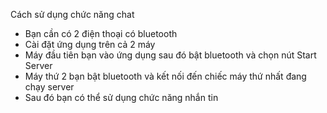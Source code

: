 Cách sử dụng chức năng chat
  - Bạn cần có 2 điện thoại có bluetooth
  - Cài đặt ứng dụng trên cả 2 máy
  - Máy đầu tiên bạn vào ứng dụng sau đó bật bluetooth và chọn nút Start Server
  - Máy thứ 2 bạn bật bluetooth và kết nối đến chiếc máy thứ nhất đang chạy server
  - Sau đó bạn có thể sử dụng chức năng nhắn tin

